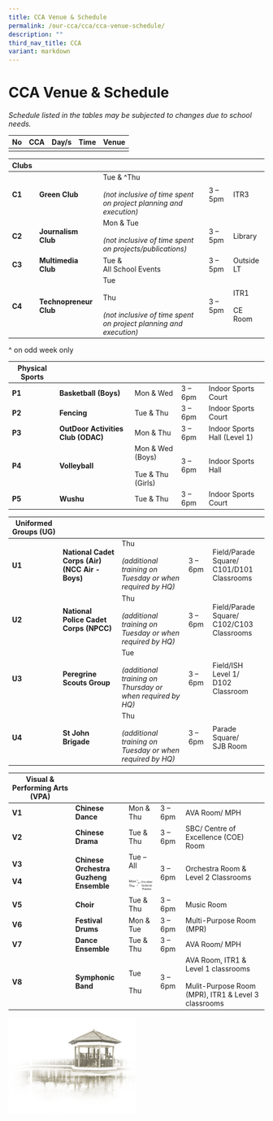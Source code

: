 ```yaml
---
title: CCA Venue & Schedule
permalink: /our-cca/cca/cca-venue-schedule/
description: ""
third_nav_title: CCA
variant: markdown
---
```

# **CCA Venue &amp; Schedule**

*Schedule listed in the tables may be subjected to changes due to school needs.*

| No 	| CCA 	| Day/s 	| Time 	| Venue 	|
|---	|---	|---	|---	|---	|
|  	|  	|  	|  	|  	|

| Clubs 	|  	|  	|  	|  	|
|---	|---	|---	|---	|---	|
| **C1** 	| **Green Club** 	| Tue &amp; ^Thu<br><br>*(not inclusive of time spent on project planning and execution)* 	| 3 – 5pm 	| ITR3 	|
| **C2** 	| **Journalism Club** 	| Mon &amp; Tue<br><br>*(not inclusive of time spent on projects/publications)* 	| 3 – 5pm 	| Library 	|
| **C3** 	| **Multimedia Club** 	| Tue &amp;<br>All School Events 	| 3 – 5pm 	| Outside LT 	|
| **C4** 	| **Technopreneur Club** 	| Tue<br><br>Thu<br><br>*(not inclusive of time spent on project planning and execution)* 	| 3 – 5pm 	| ITR1<br><br>CE Room  	|

^ on odd week only

| Physical Sports 	|  	|  	|  	|  	|
|---	|---	|---	|---	|---	|
| **P1** 	| **Basketball (Boys)** 	| Mon &amp; Wed 	| 3 – 6pm 	| Indoor Sports Court 	|
| **P2** 	| **Fencing** 	| Tue &amp; Thu 	| 3 – 6pm 	| Indoor Sports Court 	|
| **P3** 	| **OutDoor Activities Club (ODAC)** 	| Mon &amp; Thu 	| 3 – 6pm 	| Indoor Sports Hall (Level 1) 	|
| **P4** 	| **Volleyball** 	| Mon &amp; Wed (Boys)<br><br>Tue &amp; Thu (Girls) 	| 3 – 6pm 	| Indoor Sports Hall 	|
| **P5** 	| **Wushu** 	| Tue &amp; Thu 	| 3 – 6pm 	| Indoor Sports Court 	|

| Uniformed Groups (UG) 	|  	|  	|  	|  	|
|---	|---	|---	|---	|---	|
| **U1** 	| **National Cadet Corps (Air) (NCC Air - Boys)** 	| Thu<br><br>*(additional training on Tuesday or when required by HQ)* 	| 3 – 6pm 	| Field/Parade Square/<br>C101/D101 Classrooms 	|
| **U2** 	| **National Police Cadet Corps (NPCC)** 	| Thu<br><br>*(additional training on Tuesday or when required by HQ)*  	| 3 – 6pm 	| Field/Parade Square/<br>C102/C103 Classrooms 	|
| **U3** 	| **Peregrine Scouts Group** 	| Tue<br><br>*(additional training on Thursday or when required by HQ)*  	| 3 – 6pm 	| Field/ISH Level 1/<br>D102 Classroom 	|
| **U4** 	| **St John Brigade** 	| Thu<br><br>*(additional training on Tuesday or when required by HQ)* 	| 3 – 6pm 	| Parade Square/<br>SJB Room 	|


| Visual &amp; Performing Arts (VPA) 	|  	|  	|  	|  	|
|---	|---	|---	|---	|---	|
| **V1** 	| **Chinese Dance** 	| Mon &amp; Thu | 3 – 6pm 	| AVA Room/ MPH<br>  	|
| **V2** 	| **Chinese Drama** 	| Tue &amp; Thu 	| 3 – 6pm 	| SBC/ Centre of Excellence (COE) Room 	|
| **V3<br><br>V4** 	| **Chinese Orchestra<br>Guzheng Ensemble** 	| Tue – All<br><br> ![](/images/download.png) | 3 – 6pm 	| Orchestra Room &amp;<br>Level 2 Classrooms 	|
| **V5** 	| **Choir** 	| Tue &amp; Thu 	| 3 – 6pm 	| Music Room 	|
| **V6** 	| **Festival Drums** 	| Mon &amp; Tue 	| 3 – 6pm 	|Multi-Purpose Room (MPR) 	|
| **V7** 	| **Dance Ensemble** 	| Tue &amp; Thu 	| 3 – 6pm 	| AVA Room/ MPH 	|
| **V8** 	| **Symphonic Band** 	| Tue<br><br>Thu 	| 3 – 6pm	| AVA Room, ITR1 &amp; Level 1 classrooms<br> <br>Mulit-Purpose Room (MPR), ITR1 &amp; Level 3 classrooms 	|

<img src="/images/pavilion.png" style="width:50%">